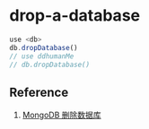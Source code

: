 # drop-a-database

```javascript
use <db>
db.dropDatabase()
// use ddhumanMe  
// db.dropDatabase()
```
## Reference

1. [MongoDB 删除数据库](https://www.mongodb.org.cn/tutorial/9.html)

